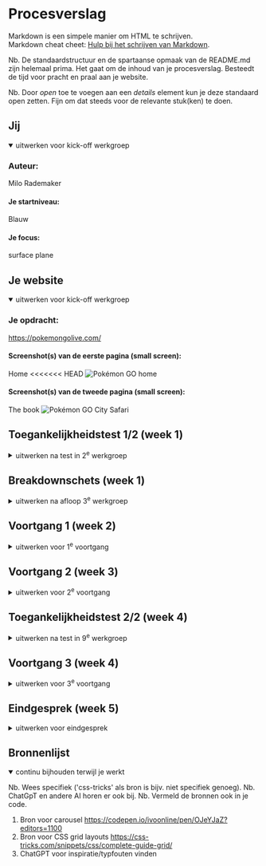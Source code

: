 # Procesverslag
Markdown is een simpele manier om HTML te schrijven.  
Markdown cheat cheet: [Hulp bij het schrijven van Markdown](https://github.com/adam-p/markdown-here/wiki/Markdown-Cheatsheet).

Nb. De standaardstructuur en de spartaanse opmaak van de README.md zijn helemaal prima. Het gaat om de inhoud van je procesverslag. Besteedt de tijd voor pracht en praal aan je website.

Nb. Door *open* toe te voegen aan een *details* element kun je deze standaard open zetten. Fijn om dat steeds voor de relevante stuk(ken) te doen.





## Jij

<details open>
  <summary>uitwerken voor kick-off werkgroep</summary>

  ### Auteur:
  Milo Rademaker

  #### Je startniveau:
  Blauw

  #### Je focus:
  surface plane
 
</details>





## Je website

<details open>
  <summary>uitwerken voor kick-off werkgroep</summary>

  ### Je opdracht:
  https://pokemongolive.com/

  #### Screenshot(s) van de eerste pagina (small screen): 
  Home 
<<<<<<< HEAD
  <img src="../readme-images/pokemongohome.png" width="375px" alt="Pokémon GO home">

  #### Screenshot(s) van de tweede pagina (small screen):
  The book
  <img src="../readme-images/pokemoncitysafari.png" width="375px" alt="Pokémon GO City Safari">

 
</details>



## Toegankelijkheidstest 1/2 (week 1)

<details>
  <summary>uitwerken na test in 2<sup>e</sup> werkgroep</summary>

  ### Bevindingen
  Lijst met je bevindingen die in de test naar voren kwamen:
   -menu veranderd naar hamburgermenu wanneer het een mobiele site is
   -er is geen H1 op de home pagina
   -is redelijk goed te gebruiken met een screenreader, noemt de navigatie een 'summary group'

</details>



## Breakdownschets (week 1)

<details>
  <summary>uitwerken na afloop 3<sup>e</sup> werkgroep</summary>

  ### de hele pagina: 
  <img src="../readme-images/breakdownschets.png" width="375px" alt="breakdown van de hele pagina">

  ### dynamisch deel (bijv menu): 
  <img src="../readme-images/menu.png" width="375px" alt="breakdown van een dynamisch deel">

  ### wellicht nog een dynamisch deel (bijv filter): 
  <img src="../readme-images/carousel.png" width="375px" alt="breakdown van nog een dynamisch deel">

</details>





## Voortgang 1 (week 2)

<details>
  <summary>uitwerken voor 1<sup>e</sup> voortgang</summary>

  ### Stand van zaken
  mijn website planktonchronicles.org is offline. ik ben samen met thomas gaan zitten om te kijken of we dit op konden lossen. de website was echt offline, dus hebben we er voor gekozen om een andere website te pakken. ik ga nu de pokemon go website namaken.


  ### Agenda voor meeting
  samen met je groepje opstellen

  | student 1      | student 2          | student 3    | student 4        |
  | ---            | ---                | ---          | ---              |
  | dit bespreken  | en dit             | en ik dit    | en dan ik dat    |
  | en dat ook nog | dit als er tijd is | nog een punt | dit wil ik zeker |
  | ...            | ...                | ...          | ...              |


  ### Verslag van meeting
  hier na afloop snel de uitkomsten van de meeting vastleggen

  - mijn website palnktonchronicles.org is offline
  - ik ga nu de pokemon go website maken
  - ...
  - ...

</details>





## Voortgang 2 (week 3)

<details>
  <summary>uitwerken voor 2<sup>e</sup> voortgang</summary>

  ### Stand van zaken
  het eeste deel van het coderen gaat goed. ik heb nog een vraag over hoe ik er voor kan zorgen dat mijn mobiele pagina geen afloop heeft aan de rechter kant. ook wil ik een vraag stellen over hoe ik het beste een carousel kan maken.


  ### Agenda voor meeting
  samen met je groepje opstellen

  | student 1      | student 2          | student 3    | student 4        |
  | ---            | ---                | ---          | ---              |
  | dit bespreken  | en dit             | en ik dit    | en dan ik dat    |
  | en dat ook nog | dit als er tijd is | nog een punt | dit wil ik zeker |
  | ...            | ...                | ...          | ...              |


  ### Verslag van meeting
  hier na afloop snel de uitkomsten van de meeting vastleggen

  - het maken van een carousel kan ik doen met behulp van de opdracht
  - punt 2
  - nog een punt
- ...

</details>





## Toegankelijkheidstest 2/2 (week 4)

<details>
  <summary>uitwerken na test in 9<sup>e</sup> werkgroep</summary>

  ### Bevindingen
  Lijst met je bevindingen die in de test naar voren kwamen (geef ook aan wat er verbeterd is):
- mijn hamburger menu word benoemd als een hamburger menu, niet als een summary group
- alle knoppen zijn bruikbaar
- gebruikt de invisible H1
- ziet de carousel als een list met items

</details>





## Voortgang 3 (week 4)

<details>
  <summary>uitwerken voor 3<sup>e</sup> voortgang</summary>

  ### Stand van zaken
  het gaat tot nu toe wel goed. het enige wat ik nog moet doen is de styling van mijn tweede pagina afmaken en het hamburger menu werkend krijgen.


  ### Agenda voor meeting
  samen met je groepje opstellen

  | student 1      | student 2          | student 3    | student 4        |
  | ---            | ---                | ---          | ---              |
  | dit bespreken  | en dit             | en ik dit    | en dan ik dat    |
  | en dat ook nog | dit als er tijd is | nog een punt | dit wil ik zeker |
  | ...            | ...                | ...          | ...              |


  ### Verslag van meeting
  hier na afloop snel de uitkomsten van de meeting vastleggen

  - kim heeft mij geholpen met mijn hamburger menu
  - ik heb zelf verder gewerkt aan mijn pagina
  - ik voel me goed over hoe het er tot nu toe uit ziet
  - ...

</details>





## Eindgesprek (week 5)

<details>
  <summary>uitwerken voor eindgesprek</summary>

  ### Je uitkomst - karakteristiek screenshots:
  <img src="readme-images/dummy-plaatje.jpg" width="375px" alt="uitomst opdracht 1">


  ### Dit ging goed/Heb ik geleerd: 
  Korte omschrijving met plaatjes

  <img src="readme-images/dummy-plaatje.jpg" width="375px" alt="top">


  ### Dit was lastig/Is niet gelukt:
  Korte omschrijving met plaatjes

  <img src="readme-images/dummy-plaatje.jpg" width="375px" alt="bummer">
</details>





## Bronnenlijst

<details open>
  <summary>continu bijhouden terwijl je werkt</summary>

  Nb. Wees specifiek ('css-tricks' als bron is bijv. niet specifiek genoeg). 
  Nb. ChatGpT en andere AI horen er ook bij.
  Nb. Vermeld de bronnen ook in je code.

  1. Bron voor carousel https://codepen.io/ivoonline/pen/OJeYJaZ?editors=1100 
  2. Bron voor CSS grid layouts https://css-tricks.com/snippets/css/complete-guide-grid/
  3. ChatGPT voor inspiratie/typfouten vinden

</details>
